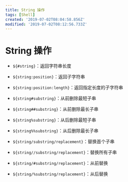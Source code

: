 ```yaml
---
title: String 操作
tags: [Shell]
created: '2019-07-02T08:04:58.856Z'
modified: '2019-07-02T08:12:56.733Z'
---
```


# String 操作

- `${#string}`：返回字符串长度

- `${string:position}`：返回子字符串

- `${string:position:length}`：返回指定长度的子字符串

- `${string#substring}`：从前删除最短子串

- `${string##substring}`：从前删除最长子串

- `${string%substring}`：从后删除最短子串

- `${string%%substring}`：从后删除最长子串

- `${string/substring/replacement}`：替换首个子串

- `${string//substring/replacement}`：替换所有子串

- `${string/#substring/replacement}`：从前替换

- `${string/%substring/replacement}`：从后替换
